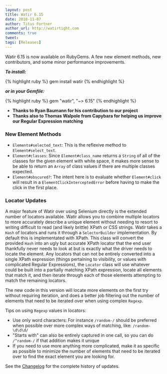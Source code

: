 ```yaml
---
layout: post
title: Watir 6.15
date: 2018-11-07
author: Titus Fortner
author_url: http://watirtight.com
comments: true
tweet: 
tags: [Releases]
---
```


Watir 6.15 is now available on RubyGems. A few new element methods, new contributors, 
and some minor performance improvements.
<!--more-->

***To install:***

{% highlight ruby %}
gem install watir
{% endhighlight %}

***or in your Gemfile:*** 

{% highlight ruby %}
gem "watir", "~> 6.15"
{% endhighlight %}

* **Thanks to Ryan Baumann for his contribution to our project**
* **Thanks also to Thomas Walpole from Capybara for helping us improve our Regular Expression matching**

### New Element Methods

* `Elements#selected_text`: This is the reflexive method to `Element#select_text`.
* `Element#classes`: Since `Element#class_name` returns a `String` of all of the classes 
for the given element with white space, it makes more sense to be able to return an `Array` of class values if there are
multiple classes expected.
* `Element#obscured?`: The intent here is to evaluate whether `Element#click` will result in a 
`ElementClickInterceptedError` before having to make the click in the first place.

### Locator Updates

A major feature of Watir over using Selenium directly is the extended number of locators available. Watir
allows you to combine multiple locators to more accurately describe a unique element without needing to resort to
writing difficult to read (and likely brittle) XPath or CSS strings. 
Watir takes a `Hash` of locators and runs it through a `SelectorBuilder` implementation. 
By default this is implementated with XPath.
This class will convert the provided `Hash` into an ugly but accurate XPath locator that the end user thankfully never 
needs to look at but is exactly what the driver needs to locate the element. Any locators that can not be 
entirely converted into a single XPath expression (things pertaining to visibility, or values with complicated 
Regular Expressions), the `Locator` class will use whatever could be built into a partially matching XPath expression, 
locate all elements that match it, 
and then iterate through each of those elements attempting to match the remaining locators.

The new code in this version will locate more elements on the first try without requiring iteration, 
and does a better job filtering out the number of elements that need to be iterated over when using complex `Regexp`.

Tips on using `Regexp` values in locators:

* Use only word characters: For instance `/random-/` should be preferred when possible over more complex ways of 
matching, like: `/random-\d\d\d/`
* "Starts with" can also be entirely captured in one call, so you can do `/^random-/` if that addition makes it unique
* If you need to use more anything more complicated, make it as specific as possible to minimize the number of 
elements that need to be iterated over to find the exact element you are looking for.

See the [Changelog](https://github.com/watir/watir/blob/master/CHANGES.md) 
for the complete history of updates.